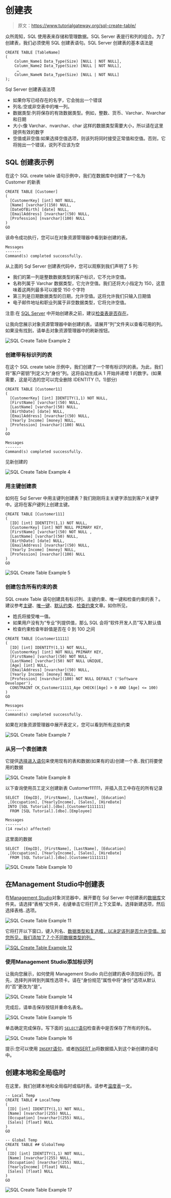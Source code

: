 # 创建表

> 原文：<https://www.tutorialgateway.org/sql-create-table/>

众所周知，SQL 使用表来存储和管理数据。SQL Server 表是行和列的组合。为了创建表，我们必须使用 SQL 创建表语句。SQL Server 创建表的基本语法是

```
CREATE TABLE [TableName]
(
    Column_Name1 Data_Type(Size) [NULL | NOT NULL],
    Column_Name2 Data_Type(Size) [NULL | NOT NULL],
     …
    Column_NameN Data_Type(Size) [NULL | NOT NULL]
);
```

Sql Server 创建表语法项

*   如果你写已经存在的名字，它会抛出一个错误
*   列名:空或非空表中的唯一列。
*   数据类型:列将保存的有效数据类型。例如，整数、货币、Varchar、Nvarchar 和日期
*   大小:像 Varchar、nvarchar、char 这样的数据类型需要大小，所以请在这里提供有效的数字
*   空值或非空值:如果选择空值选项，则该列将同时接受正常值和空值。否则，它将抛出一个错误，说列不应该为空

## SQL 创建表示例

在这个 SQL create table 语句示例中，我们在数据库中创建了一个名为 Customer 的新表

```
CREATE TABLE [Customer]
(
  [CustomerKey] [int] NOT NULL,
  [Name] [varchar](150) NULL,
  [DateOfBirth] [date] NULL,
  [EmailAddress] [nvarchar](50) NULL,
  [Profession] [nvarchar](100) NULL
)
GO
```

该命令成功执行，您可以在对象资源管理器中看到新创建的表。

```
Messages
-------
Command(s) completed successfully.
```

从上面的 Sql Server 创建表代码中，您可以观察到我们声明了 5 列:

*   我们的第一列是整数数据类型的客户标识，它不允许空值。
*   名称列属于 Varchar 数据类型，它允许空值。我们还将大小指定为 150，这意味着这两列最多可以接受 150 个字符
*   第三列是日期数据类型的日期，允许空值。这将允许我们只输入日期值
*   电子邮件地址和职业列属于非空数据类型，它将允许空值。

注意:在 [SQL Server](https://www.tutorialgateway.org/sql/) 中开始创建表之前，建议[检查表是否存在](https://www.tutorialgateway.org/how-to-check-if-a-table-exists-in-sql-server/)。

让我向您展示对象资源管理器中新创建的表。请展开“列”文件夹以查看可用的列。如果没有找到，请单击对象资源管理器中的刷新按钮。

![SQL Create Table Example 2](img/3a8d95620dad07304318f677459e582d.png)

### 创建带有标识列的表

在这个 SQL create table 示例中，我们创建了一个带有标识列的表。为此，我们将“客户密钥”列定义为“身份”列。这将自动生成从 1 开始并递增 1 的数字。(如果需要，这是可选的您可以完全删除 IDENTITY (1，1)部分)

```
CREATE TABLE [Customer11]
(
  [CustomerKey] [int] IDENTITY(1,1) NOT NULL,
  [FirstName] [varchar](50) NULL,
  [LastName] [varchar](50) NULL,
  [BirthDate] [date] NULL,
  [EmailAddress] [nvarchar](50) NULL,
  [Yearly Income] [money] NULL,
  [Profession] [nvarchar](100) NULL
)
GO
```

```
Messages
-------
Command(s) completed successfully.
```

见新创建的

![SQL Create Table Example 4](img/adad773d6e6b68bad9448d7381398bb9.png)

### 用主键创建表

如何在 Sql Server 中用主键列创建表？我们刚刚将主关键字添加到客户关键字中。这将在客户键列上创建主键。

```
CREATE TABLE [Customer111]
(
  [ID] [int] IDENTITY(1,1) NOT NULL,
  [CustomerKey] [int] NOT NULL PRIMARY KEY,
  [FirstName] [varchar](50) NOT NULL ,
  [LastName] [varchar](50) NULL,
  [BirthDate] [date] NULL,
  [EmailAddress] [nvarchar](50) NULL,
  [Yearly Income] [money] NULL,
  [Profession] [nvarchar](100) NULL
)
GO
```

![SQL Create Table Example 5](img/6c032ab3979b27c11b09d846b40e1030.png)

### 创建包含所有约束的表

SQL create Table 语句创建具有标识列、主键约束、唯一键和检查约束的表？。建议参考[主键](https://www.tutorialgateway.org/sql-primary-key/)、[唯一键](https://www.tutorialgateway.org/sql-unique-constraint/)、[默认约束](https://www.tutorialgateway.org/sql-default-constraint/)、[检查约束](https://www.tutorialgateway.org/sql-check-constraint/)文章。如你所见，

*   姓氏将接受唯一值。
*   如果用户没有为“专业”列提供值，那么 SQL 会将“软件开发人员”写入默认值
*   检查约束检查年龄值是否在 0 到 100 之间

```
CREATE TABLE [Customer11111]
(
  [ID] [int] IDENTITY(1,1) NOT NULL,
  [CustomerKey] [int] NOT NULL PRIMARY KEY,
  [FirstName] [varchar](50) NOT NULL ,
  [LastName] [varchar](50) NOT NULL UNIQUE,
  [Age] [int] NULL,
  [EmailAddress] [nvarchar](50) NULL,
  [Yearly Income] [money] NULL,
  [Profession] [nvarchar](100) NOT NULL DEFAULT ('Software Developer'),
  CONSTRAINT CK_Customer11111_Age CHECK([Age] > 0 AND [Age] <= 100)
)
GO
```

```
Messages
-------
Command(s) completed successfully.
```

如果在对象资源管理器中展开表定义，您可以看到所有这些约束

![SQL Create Table Example 7](img/04474e0db20acc54ba813b347108f0bd.png)

### 从另一个表创建表

它提供[选择进入语句](https://www.tutorialgateway.org/sql-select-into-statement/)来使用现有的表和数据(如果有的话)创建一个表..我们将要使用的数据

![SQL Create Table Example 8](img/bbbd2b8faedd19878f740735e2328b29.png)

以下查询使用员工定义创建新表 Customer111111，并插入员工中存在的所有记录

```
SELECT  [EmpID], [FirstName], [LastName], [Education]
 ,[Occupation], [YearlyIncome], [Sales], [HireDate]
 INTO [SQL Tutorial].[dbo].[Customer1111111]
  FROM [SQL Tutorial].[dbo].[Employee]
```

```
Messages
-------
(14 row(s) affected)
```

这里面的数据

```
SELECT  [EmpID], [FirstName], [LastName], [Education]
 ,[Occupation], [YearlyIncome], [Sales], [HireDate]
  FROM [SQL Tutorial].[dbo].[Customer1111111]
```

![SQL Create Table Example 10](img/07daee585b8eead13349895c33c6ed61.png)

## 在Management Studio中创建表

在[Management Studio](https://www.tutorialgateway.org/sql-server-management-studio/)对象浏览器中，展开要在 Sql Server 中创建表的[数据库](https://www.tutorialgateway.org/how-to-create-database-in-sql-server/)文件夹。请选择“表格”文件夹，右键单击它将打开上下文菜单。选择新建选项，然后选择表格..选项。

![SQL Create Table Example 11](img/e20bdbf5b3b0f81803d576ee452a2e9d.png)

它将打开以下窗口，键入列名、[数据类型和复选框，以决定该列是否允许空值。如您所见，我们添加了 7 个不同数据类型的列。](https://www.tutorialgateway.org/sql-data-types/)

[![SQL Create Table Example 12](img/d114088b63ecc28279d6577a4a8f653c.png)](https://www.tutorialgateway.org/sql-data-types/)

### 使用Management Studio添加标识列

让我向您展示，如何使用 Management Studio 向已创建的表中添加标识列。首先，选择列并转到列属性选项卡。请在“身份规范”属性中将“身份”选项从默认的“否”更改为“是”。

![SQL Create Table Example 14](img/cdf1bf45d7609643a9ce2351e09f2420.png)

完成后，请单击保存按钮并重命名表名。

![SQL Create Table Example 15](img/dd75ba3e36ded60791efb591f9e7c63b.png)

单击确定完成保存。写下面的 [`SELECT`语句](https://www.tutorialgateway.org/sql-select-statement/)检查表中是否保存了所有的列名。

![SQL Create Table Example 16](img/ec18e67bb5910a8a51f4e16adaf6e610.png)

提示:您可以使用 [`INSERT`语句](https://www.tutorialgateway.org/sql-insert-statement/)，或者[INSERT in](https://www.tutorialgateway.org/sql-insert-into-select-statement/)将数据插入到这个新创建的语句中。

## 创建本地和全局临时

在这里，我们创建本地和全局临时或临时表。请参考[温度表](https://www.tutorialgateway.org/temp-table-in-sql-server/)一文。

```
-- Local Temp
CREATE TABLE # LocalTemp
(
 [ID] [int] IDENTITY(1,1) NOT NULL,
 [Name] [nvarchar](255) NULL,
 [Occupation] [nvarchar](255) NULL,
 [Sales] [float] NULL
)
GO

-- Global Temp
CREATE TABLE ## GlobalTemp
(
 [ID] [int] IDENTITY(1,1) NOT NULL,
 [Name] [nvarchar](255) NULL,
 [Occupation] [nvarchar](255) NULL,
 [YearlyIncome] [float] NULL,
 [Sales] [float] NULL
)
GO
```

![SQL Create Table Example 17](img/c6e8dba0112d64b7da0ac8eaeb58a782.png)